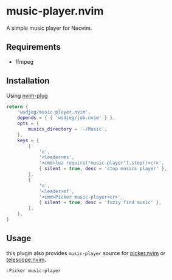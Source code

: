 # music-player.nvim

A simple music player for Neovim.

## Requirements

- ffmpeg

## Installation

Using [nvim-plug](https://github.com/wsdjeg/nvim-plug)

```lua
return {
    'wsdjeg/music-player.nvim',
    depends = { { 'wsdjeg/job.nvim' } },
    opts = {
        musics_directory = '~/Music',
    },
    keys = {
        {
            'n',
            '<leader>ms',
            '<cmd>lua require("music-player").stop()<cr>',
            { silent = true, desc = 'stop musics player' },
        },
        {
            'n',
            '<leader>mf',
            '<cmd>Picker music-player<cr>',
            { silent = true, desc = 'fuzzy find music' },
        },
    },
}
```

## Usage

this plugin also provides `music-player` source for [picker.nvim](https://github.com/wsdjeg/picker.nvim) or [telescope.nvim](https://github.com/nvim-telescope/telescope.nvim).

```
:Picker music-player
```

